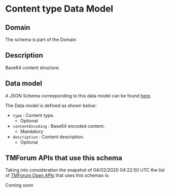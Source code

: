 # Content type Data Model

## Domain

The  schema is part of the  Domain

## Description

Base64 content structure.

## Data model

A JSON Schema corresponding to this data model can be found
[here](https://github.com/tmforum-rand/schemas/blob/candidates/Common/ContentType.schema.json).

The Data model is defined as shown below:
- `type` : Content type.
  - Optional
- `contentEncoding` : Base64 encoded content.
  - Mandatory
- `description` : Content description.
  - Optional




## TMForum APIs that use this schema

Taking into consideration the snapshot of 04/02/2020 04:22:50 UTC the list of [TMForum Open APIs](https://www.tmforum.org/open-apis/) that uses this schemas is:

Coming soon
